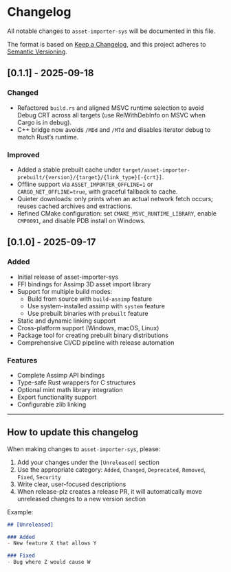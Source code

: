 # Changelog

All notable changes to `asset-importer-sys` will be documented in this file.

The format is based on [Keep a Changelog](https://keepachangelog.com/en/1.0.0/),
and this project adheres to [Semantic Versioning](https://semver.org/spec/v2.0.0.html).

## [0.1.1] - 2025-09-18

### Changed
- Refactored `build.rs` and aligned MSVC runtime selection to avoid Debug CRT across all targets (use RelWithDebInfo on MSVC when Cargo is in debug).
- C++ bridge now avoids `/MDd` and `/MTd` and disables iterator debug to match Rust’s runtime.

### Improved
- Added a stable prebuilt cache under `target/asset-importer-prebuilt/{version}/{target}/{link_type}[-{crt}]`.
- Offline support via `ASSET_IMPORTER_OFFLINE=1` or `CARGO_NET_OFFLINE=true`, with graceful fallback to cache.
- Quieter downloads: only prints when an actual network fetch occurs; reuses cached archives and extractions.
- Refined CMake configuration: set `CMAKE_MSVC_RUNTIME_LIBRARY`, enable `CMP0091`, and disable PDB install on Windows.

## [0.1.0] - 2025-09-17

### Added
- Initial release of asset-importer-sys
- FFI bindings for Assimp 3D asset import library
- Support for multiple build modes:
  - Build from source with `build-assimp` feature
  - Use system-installed assimp with `system` feature
  - Use prebuilt binaries with `prebuilt` feature
- Static and dynamic linking support
- Cross-platform support (Windows, macOS, Linux)
- Package tool for creating prebuilt binary distributions
- Comprehensive CI/CD pipeline with release automation

### Features
- Complete Assimp API bindings
- Type-safe Rust wrappers for C structures
- Optional mint math library integration
- Export functionality support
- Configurable zlib linking

---

## How to update this changelog

When making changes to `asset-importer-sys`, please:

1. Add your changes under the `[Unreleased]` section
2. Use the appropriate category: `Added`, `Changed`, `Deprecated`, `Removed`, `Fixed`, `Security`
3. Write clear, user-focused descriptions
4. When release-plz creates a release PR, it will automatically move unreleased changes to a new version section

Example:
```markdown
## [Unreleased]

### Added
- New feature X that allows Y

### Fixed
- Bug where Z would cause W
```
